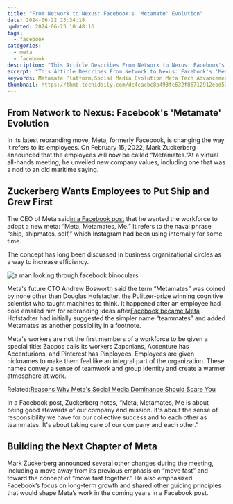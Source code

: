 ```yaml
---
title: "From Network to Nexus: Facebook's 'Metamate' Evolution"
date: 2024-06-22 23:34:18
updated: 2024-06-23 10:48:16
tags:
  - facebook
categories:
  - meta
  - facebook
description: "This Article Describes From Network to Nexus: Facebook's 'Metamate' Evolution"
excerpt: "This Article Describes From Network to Nexus: Facebook's 'Metamate' Evolution"
keywords: Metamate Platform,Social Media Evolution,Meta Tech Advancement,Networking Innovation,Nexus Connectivity,Facebook Technologies,Digital Human Interactions
thumbnail: https://thmb.techidaily.com/dc4cacbc8b493fc632f86712912ebd59bbc9ecbefdaf01df729929788c56ed4e.jpeg
---
```


## From Network to Nexus: Facebook's 'Metamate' Evolution

 In its latest rebranding move, Meta, formerly Facebook, is changing the way it refers to its employees. On February 15, 2022, Mark Zuckerberg announced that the employees will now be called “Metamates.”At a virtual all-hands meeting, he unveiled new company values, including one that was a nod to an old maritime saying.

## Zuckerberg Wants Employees to Put Ship and Crew First

 The CEO of Meta said[in a Facebook post](https://www.facebook.com/zuck/posts/10114316913387601) that he wanted the workforce to adopt a new meta: “Meta, Metamates, Me.” It refers to the naval phrase “ship, shipmates, self,” which Instagram had been using internally for some time.

 The concept has long been discussed in business organizational circles as a way to increase efficiency.

![a man looking through facebook binoculars](https://static1.makeuseofimages.com/wordpress/wp-content/uploads/2022/02/a-man-looking-through-facebook-binoculars.jpg)

 Meta's future CTO Andrew Bosworth said the term “Metamates” was coined by none other than Douglas Hofstadter, the Pulitzer-prize winning cognitive scientist who taught machines to think. It happened after an employee had cold emailed him for rebranding ideas after[Facebook became Meta](https://www.makeuseof.com/facebook-announced-meta-its-new-brand/) . Hofstadter had initially suggested the simpler name “teammates” and added Metamates as another possibility in a footnote.

 Meta's workers are not the first members of a workforce to be given a special title: Zappos calls its workers Zaponians, Accenture has Accenturions, and Pinterest has Pinployees. Employees are given nicknames to make them feel like an integral part of the organization. These names convey a sense of teamwork and group identity and create a warmer atmosphere at work.

 Related:[Reasons Why Meta's Social Media Dominance Should Scare You](https://www.makeuseof.com/why-you-should-be-concerned-about-meta/)

 In a Facebook post, Zuckerberg notes, “Meta, Metamates, Me is about being good stewards of our company and mission. It's about the sense of responsibility we have for our collective success and to each other as teammates. It's about taking care of our company and each other.”

## Building the Next Chapter of Meta

 Mark Zuckerberg announced several other changes during the meeting, including a move away from its previous emphasis on “move fast” and toward the concept of “move fast together.” He also emphasized Facebook’s focus on long-term growth and shared other guiding principles that would shape Meta’s work in the coming years in a Facebook post.


<ins class="adsbygoogle"
     style="display:block"
     data-ad-format="autorelaxed"
     data-ad-client="ca-pub-7571918770474297"
     data-ad-slot="1223367746"></ins>



<ins class="adsbygoogle"
     style="display:block"
     data-ad-client="ca-pub-7571918770474297"
     data-ad-slot="8358498916"
     data-ad-format="auto"
     data-full-width-responsive="true"></ins>

